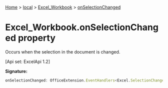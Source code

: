 [Home](./index) &gt; [local](local.md) &gt; [Excel\_Workbook](local.excel_workbook.md) &gt; [onSelectionChanged](local.excel_workbook.onselectionchanged.md)

# Excel\_Workbook.onSelectionChanged property

Occurs when the selection in the document is changed. 

 \[Api set: ExcelApi 1.2\]

**Signature:**
```javascript
onSelectionChanged: OfficeExtension.EventHandlers<Excel.SelectionChangedEventArgs>
```

